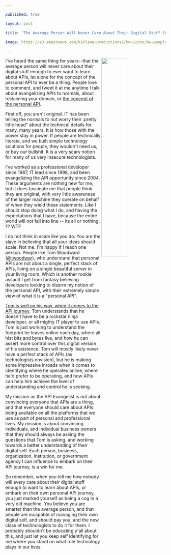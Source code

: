 ---
published: true
layout: post
title: 'The Average Person Will Never Care About Their Digital Stuff Enough For Personal APIs To Be A Thing'
image: https://s3.amazonaws.com/kinlane-productions2/bw-icons/bw-people.png
---

<p><img style="padding: 10p;" src="https://s3.amazonaws.com/kinlane-productions2/bw-icons/bw-people.png" alt="" width="40%" align="right" />
<p>I've heard the same thing for years--that the average person will never care about their digital stuff enough to ever want to learn about APIs, let alone for the concept of the personal API to ever be a thing. People love to comment, and tweet it at me anytime I talk about evangelizing APIs to normals, about reclaiming your domain, or <a href="http://apievangelist.com/2016/03/16/personal-api-are-not-just-a-local-destination-they-are-a-journey/">the concept of the personal API</a>.&nbsp;
<p>First off, you aren't original. IT has been telling the normals to not worry their :pretty little head" about the technical details for many, many years. It is how those with the power stay in power. If people are technically literate, and we built simple technology solutions for people, they wouldn't need us, or buy our bullshit. It is a very scary notion for many of us very insecure technologists.&nbsp;
<p>I've worked as a professional developer since 1987, IT lead since 1998, and been evangelizing the API opportunity since 2004. These arguments are nothing new for me, but it does fascinate me that people think they are original, with very little awareness of the larger machine they operate on behalf of when they wield these statements. Like I should stop doing what I do, and having the expectations that I have, because the entire world will not fall into line -- its all or nothing. ?? WTF
<p>I do not think in scale like you do. You are the slave in believing that all your ideas should scale. Not me. I'm happy if I reach one person. People like Tom Woodward (<a href="https://twitter.com/twoodwar">@twoodwar</a>), who understand that personal APIs are not about a single, perfect stack of APIs, living on a single beautiful server in your living room. Which is another rookie assault I get from fantasy believing developers looking to disarm my notion of the personal API, with their extremely simple view of what it is a "personal API".
<p><a href="http://bionicteaching.com/personal-api-progress-in-pursuit-of-nirvana/">Tom is well on his way, when it comes to the API journey</a>. Tom understands that he doesn't have to be a rockstar ninja developer, or all mighty IT player to use APIs. Tom is just working to understand the footprint he leaves online each day, where all hist bits and bytes live, and how he can assert more control over this digital version of his existence. Tom will mostly likely never have a perfect stack of APIs (as technologists envision), but he is making some impressive inroads when it comes to identifying where he operates online, where he'd prefer to be operating, and how APIs can help him achieve the level of understanding and control he is seeking.
<p>My mission as the API Evangelist is not about convincing everyone that APIs are a thing, and that everyone should care about APIs being available on all the platforms that we use as part of personal and professional lives. My mission is about convincing individuals, and individual business owners that they should always be asking the questions that Tom is asking, and working towards a better understanding of their digital self. Each person, business, organization, institution, or government agency I can influence to embark on their API journey, is a win for me.
<p>So remember, when you tell me how nobody will every care about their digital stuff enough to want to learn about APIs, or embark on their own personal API journey, you just marked yourself as being a cog in a very old machine. You believe you are smarter than the average person, and that people are incapable of managing their own digital self, and should pay you, and the new class of technologists to do it for them. I probably shouldn't be educating y'all about this, and just let you keep self identifying for me where you stand on what role technology plays in our lives.

